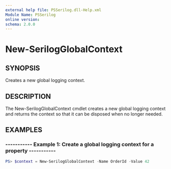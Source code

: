 ```yaml
---
external help file: PSSerilog.dll-Help.xml
Module Name: PSSerilog
online version:
schema: 2.0.0
---
```


# New-SerilogGlobalContext

## SYNOPSIS

Creates a new global logging context.

## DESCRIPTION

The New-SerilogGlobalContext cmdlet creates a new global logging context and returns the context so that it can be disposed when no longer needed.

## EXAMPLES

### ----------- Example 1: Create a global logging context for a property -----------

```powershell
PS> $context = New-SerilogGlobalContext -Name OrderId -Value 42
```
